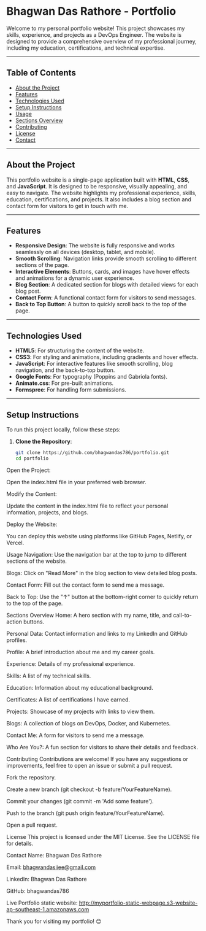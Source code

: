 # Bhagwan Das Rathore - Portfolio

Welcome to my personal portfolio website! This project showcases my skills, experience, and projects as a DevOps Engineer. The website is designed to provide a comprehensive overview of my professional journey, including my education, certifications, and technical expertise.

---

## Table of Contents
- [About the Project](#about-the-project)
- [Features](#features)
- [Technologies Used](#technologies-used)
- [Setup Instructions](#setup-instructions)
- [Usage](#usage)
- [Sections Overview](#sections-overview)
- [Contributing](#contributing)
- [License](#license)
- [Contact](#contact)

---

## About the Project
This portfolio website is a single-page application built with **HTML**, **CSS**, and **JavaScript**. It is designed to be responsive, visually appealing, and easy to navigate. The website highlights my professional experience, skills, education, certifications, and projects. It also includes a blog section and contact form for visitors to get in touch with me.

---

## Features
- **Responsive Design**: The website is fully responsive and works seamlessly on all devices (desktop, tablet, and mobile).
- **Smooth Scrolling**: Navigation links provide smooth scrolling to different sections of the page.
- **Interactive Elements**: Buttons, cards, and images have hover effects and animations for a dynamic user experience.
- **Blog Section**: A dedicated section for blogs with detailed views for each blog post.
- **Contact Form**: A functional contact form for visitors to send messages.
- **Back to Top Button**: A button to quickly scroll back to the top of the page.

---

## Technologies Used
- **HTML5**: For structuring the content of the website.
- **CSS3**: For styling and animations, including gradients and hover effects.
- **JavaScript**: For interactive features like smooth scrolling, blog navigation, and the back-to-top button.
- **Google Fonts**: For typography (Poppins and Gabriola fonts).
- **Animate.css**: For pre-built animations.
- **Formspree**: For handling form submissions.

---

## Setup Instructions
To run this project locally, follow these steps:

1. **Clone the Repository**:
   ```bash
   git clone https://github.com/bhagwandas786/portfolio.git
   cd portfolio
Open the Project:

Open the index.html file in your preferred web browser.

Modify the Content:

Update the content in the index.html file to reflect your personal information, projects, and blogs.

Deploy the Website:

You can deploy this website using platforms like GitHub Pages, Netlify, or Vercel.

Usage
Navigation: Use the navigation bar at the top to jump to different sections of the website.

Blogs: Click on "Read More" in the blog section to view detailed blog posts.

Contact Form: Fill out the contact form to send me a message.

Back to Top: Use the "↑" button at the bottom-right corner to quickly return to the top of the page.

Sections Overview
Home: A hero section with my name, title, and call-to-action buttons.

Personal Data: Contact information and links to my LinkedIn and GitHub profiles.

Profile: A brief introduction about me and my career goals.

Experience: Details of my professional experience.

Skills: A list of my technical skills.

Education: Information about my educational background.

Certificates: A list of certifications I have earned.

Projects: Showcase of my projects with links to view them.

Blogs: A collection of blogs on DevOps, Docker, and Kubernetes.

Contact Me: A form for visitors to send me a message.

Who Are You?: A fun section for visitors to share their details and feedback.

Contributing
Contributions are welcome! If you have any suggestions or improvements, feel free to open an issue or submit a pull request.

Fork the repository.

Create a new branch (git checkout -b feature/YourFeatureName).

Commit your changes (git commit -m 'Add some feature').

Push to the branch (git push origin feature/YourFeatureName).

Open a pull request.

License
This project is licensed under the MIT License. See the LICENSE file for details.

Contact
Name: Bhagwan Das Rathore

Email: bhagwandasiiee@gmail.com

LinkedIn: Bhagwan Das Rathore

GitHub: bhagwandas786

Live Portfolio static website: http://myportfolio-static-webpage.s3-website-ap-southeast-1.amazonaws.com

Thank you for visiting my portfolio! 😊

